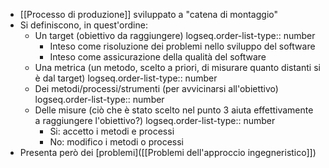 - [[Processo di produzione]] sviluppato a "catena di montaggio"
- Si definiscono, in quest'ordine:
	- Un target (obiettivo da raggiungere)
	  logseq.order-list-type:: number
		- Inteso come risoluzione dei problemi nello sviluppo del software
		- Inteso come assicurazione della qualità del software
	- Una metrica (un metodo, scelto a priori, di misurare quanto distanti si è dal target)
	  logseq.order-list-type:: number
	- Dei metodi/processi/strumenti (per avvicinarsi all'obiettivo)
	  logseq.order-list-type:: number
	- Delle misure (ciò che è stato scelto nel punto 3 aiuta effettivamente a raggiungere l'obiettivo?)
	  logseq.order-list-type:: number
		- Si: accetto i metodi e processi
		- No: modifico i metodi o processi
- Presenta però dei [problemi]([[Problemi dell'approccio ingegneristico]])